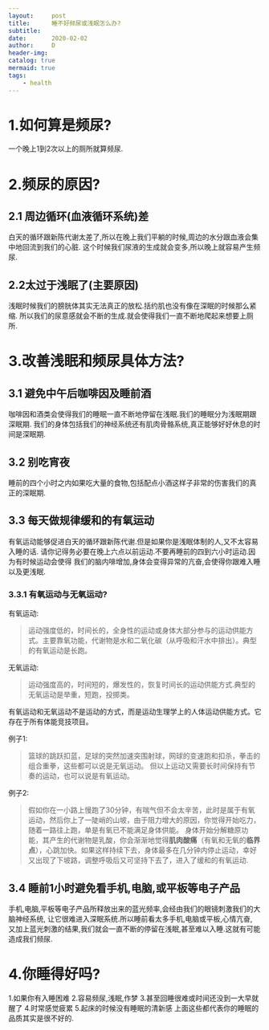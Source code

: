 ```yaml
---
layout:     post
title:      睡不好频尿或浅眠怎么办?
subtitle:   
date:       2020-02-02
author:     D
header-img: 
catalog: true
mermaid: true
tags:
    - health
---
```

# 1.如何算是频尿?
一个晚上1到2次以上的厕所就算频尿.

# 2.频尿的原因?
## 2.1 周边循环(血液循环系统)差
白天的循环跟新陈代谢太差了,所以在晚上我们平躺的时候,周边的水分跟血液会集中地回流到我们的心脏.
这个时候我们尿液的生成就会变多,所以晚上就容易产生频尿.

## 2.2太过于浅眠了(主要原因)
浅眠时候我们的膀胱体其实无法真正的放松.括约肌也没有像在深眠的时候那么紧缩.
所以我们的尿意感就会不断的生成.就会使得我们一直不断地爬起来想要上厕所.

# 3.改善浅眠和频尿具体方法?
## 3.1 避免中午后咖啡因及睡前酒
咖啡因和酒类会使得我们的睡眠一直不断地停留在浅眠.我们的睡眠分为浅眠期跟深眠期.
我们的身体包括我们的神经系统还有肌肉骨骼系统,真正能够好好休息的时间是深眠期.

## 3.2 别吃宵夜
睡前的四个小时之内如果吃大量的食物,包括配点小酒这样子非常的伤害我们的真正的深眠期.

## 3.3 每天做规律缓和的有氧运动
有氧运动能够促进白天的循环跟新陈代谢.但是如果你是浅眠体制的人,又不太容易入睡的话.
请你记得务必要在晚上六点以前运动.不要再睡前的四到六小时运动.因为有时候运动会使得
我们的脑内啡增加,身体会变得异常的亢奋,会使得你跟难入睡以及更浅眠.

### 3.3.1 有氧运动与无氧运动?
有氧运动:
>运动强度低的，时间长的，全身性的运动或身体大部分参与的运动供能方式。主要靠氧功能，代谢物是水和二氧化碳（从呼吸和汗水中排出）。典型的有氧运动是长跑。

无氧运动:
>运动强度高的，时间短的，爆发性的，恢复时间长的运动供能方式.典型的无氧运动是举重，短跑，投掷类。

有氧运动和无氧运动不是运动的方式，而是运动生理学上的人体运动供能方式。它存在于所有体能竞技项目。

例子1:
>篮球的跳跃扣蓝，足球的突然加速突围射球，网球的变速跑和扣杀，拳击的组合重拳，这些都可以说是无氧运动。
但以上运动又需要长时间保持有节奏的运动，也可以说是有氧运动。

例子2:
>假如你在一小路上慢跑了30分钟，有喘气但不会太辛苦，此时是属于有氧运动，然后你上了一陡峭的山坡，由于阻力增大的原因，你觉得开始吃力，随着一路往上跑，单是有氧已不能满足身体供能。 身体开始分解糖原功能，其产生的代谢物是乳酸，你会渐渐地觉得**肌肉酸痛**（有氧和无氧的**临界点**），心跳加快。如果这样持续下去，身体最多在几分钟内停止运动，幸好又出现了下坡路，调整呼吸后又可坚持下去了，进入了缓和的有氧运动.

## 3.4 睡前1小时避免看手机,电脑,或平板等电子产品
手机,电脑,平板等电子产品所释放出来的蓝光频率,会经由我们的眼镜刺激我们的大脑神经系统,
让它很难进入深眠系统.所以睡前看太多手机,电脑或平板,心情亢奋,
又加上蓝光刺激的结果,我们就会一直不断的停留在浅眠,甚至难以入睡.这就有可能造成我们频尿.

# 4.你睡得好吗?
1.如果你有入睡困难
2.容易频尿,浅眠,作梦
3.甚至回睡很难或时间还没到一大早就醒了
4.时常感觉疲累
5.起床的时候没有睡眠的清新感
上面这些都代表你的睡眠的品质其实是很不好的.
